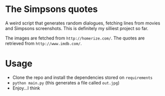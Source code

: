 # The Simpsons quotes
A weird script that generates random dialogues, fetching lines from movies and Simpsons screenshots.
This is definitely my silliest project so far.

The images are fetched from `http://homerize.com/`. The quotes are retrieved from `http://www.imdb.com/`.

# Usage
- Clone the repo and install the dependencies stored on `requirements`
- `python main.py` (this generates a file called `out.jpg`)
- Enjoy...I think
